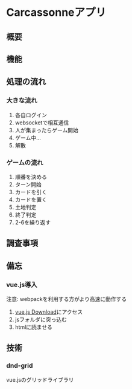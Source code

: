 # Carcassonneアプリ

## 概要

## 機能

## 処理の流れ
### 大きな流れ
1. 各自ログイン
2. websocketで相互通信
3. 人が集まったらゲーム開始
4. ゲーム中…
5. 解散

### ゲームの流れ
1. 順番を決める
2. ターン開始
3. カードを引く
4. カードを置く
5. 土地判定
6. 終了判定
7. 2-6を繰り返す


## 調査事項

## 備忘
### vue.js導入
注意: webpackを利用する方がより高速に動作する
1. [vue.js Download](https://jp.vuejs.org/v2/guide/installation.html)にアクセス
2. jsフォルダに突っ込む
3. htmlに読ませる

## 技術
### dnd-grid
vue.jsのグリッドライブラリ
